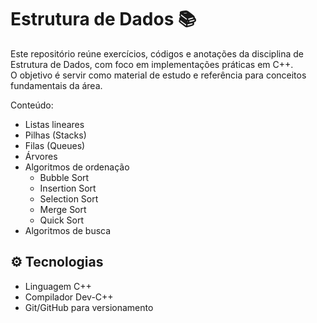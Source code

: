 # Estrutura de Dados 📚  

Este repositório reúne exercícios, códigos e anotações da disciplina de Estrutura de Dados, com foco em implementações práticas em C++.  
O objetivo é servir como material de estudo e referência para conceitos fundamentais da área.  

Conteúdo:
- Listas lineares  
- Pilhas (Stacks)  
- Filas (Queues)
- Árvores  
- Algoritmos de ordenação  
  - Bubble Sort  
  - Insertion Sort  
  - Selection Sort  
  - Merge Sort  
  - Quick Sort  
- Algoritmos de busca 
## ⚙️ Tecnologias

- Linguagem C++ 
- Compilador Dev-C++
- Git/GitHub para versionamento 
